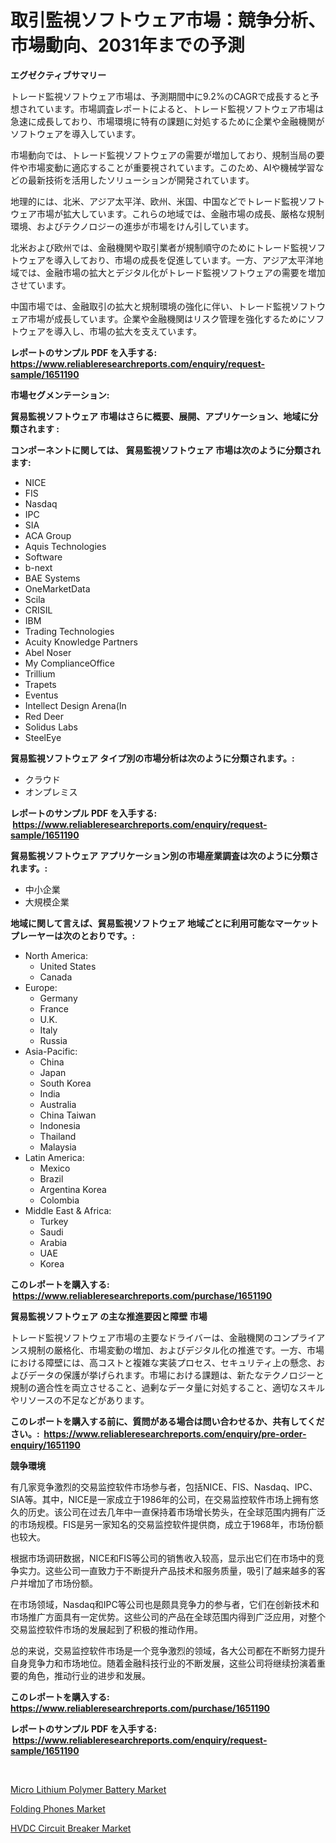 <p><h1>取引監視ソフトウェア市場：競争分析、市場動向、2031年までの予測</h1></p><p><strong>エグゼクティブサマリー</strong></p>
<p><p>トレード監視ソフトウェア市場は、予測期間中に9.2%のCAGRで成長すると予想されています。市場調査レポートによると、トレード監視ソフトウェア市場は急速に成長しており、市場環境に特有の課題に対処するために企業や金融機関がソフトウェアを導入しています。</p><p>市場動向では、トレード監視ソフトウェアの需要が増加しており、規制当局の要件や市場変動に適応することが重要視されています。このため、AIや機械学習などの最新技術を活用したソリューションが開発されています。</p><p>地理的には、北米、アジア太平洋、欧州、米国、中国などでトレード監視ソフトウェア市場が拡大しています。これらの地域では、金融市場の成長、厳格な規制環境、およびテクノロジーの進歩が市場をけん引しています。</p><p>北米および欧州では、金融機関や取引業者が規制順守のためにトレード監視ソフトウェアを導入しており、市場の成長を促進しています。一方、アジア太平洋地域では、金融市場の拡大とデジタル化がトレード監視ソフトウェアの需要を増加させています。</p><p>中国市場では、金融取引の拡大と規制環境の強化に伴い、トレード監視ソフトウェア市場が成長しています。企業や金融機関はリスク管理を強化するためにソフトウェアを導入し、市場の拡大を支えています。</p></p>
<p><strong>レポートのサンプル PDF を入手する: <a href="https://www.reliableresearchreports.com/enquiry/request-sample/1651190">https://www.reliableresearchreports.com/enquiry/request-sample/1651190</a></strong></p>
<p><strong>市場セグメンテーション:</strong></p>
<p><strong> 貿易監視ソフトウェア 市場はさらに概要、展開、アプリケーション、地域に分類されます :</strong></p>
<p><strong>コンポーネントに関しては、 貿易監視ソフトウェア 市場は次のように分類されます: &nbsp;</strong></p>
<p><ul><li>NICE</li><li>FIS</li><li>Nasdaq</li><li>IPC</li><li>SIA</li><li>ACA Group</li><li>Aquis Technologies</li><li>Software</li><li>b-next</li><li>BAE Systems</li><li>OneMarketData</li><li>Scila</li><li>CRISIL</li><li>IBM</li><li>Trading Technologies</li><li>Acuity Knowledge Partners</li><li>Abel Noser</li><li>My ComplianceOffice</li><li>Trillium</li><li>Trapets</li><li>Eventus</li><li>Intellect Design Arena(In</li><li>Red Deer</li><li>Solidus Labs</li><li>SteelEye</li></ul></p>
<p><strong> 貿易監視ソフトウェア タイプ別の市場分析は次のように分類されます。:</strong></p>
<p><ul><li>クラウド</li><li>オンプレミス</li></ul></p>
<p><strong>レポートのサンプル PDF を入手する: &nbsp;<a href="https://www.reliableresearchreports.com/enquiry/request-sample/1651190">https://www.reliableresearchreports.com/enquiry/request-sample/1651190</a></strong></p>
<p><strong> 貿易監視ソフトウェア アプリケーション別の市場産業調査は次のように分類されます。:</strong></p>
<p><ul><li>中小企業</li><li>大規模企業</li></ul></p>
<p><strong>地域に関して言えば、貿易監視ソフトウェア 地域ごとに利用可能なマーケットプレーヤーは次のとおりです。:</strong></p>
<p><ul>
    <li>
        North America:
        <ul>
            <li>United States</li>
            <li>Canada</li>
        </ul>
    </li>
    <li>
        Europe:
        <ul>
            <li>Germany</li>
            <li>France</li>
            <li>U.K.</li>
            <li>Italy</li>
            <li>Russia</li>
        </ul>
    </li>
    <li>
        Asia-Pacific:
        <ul>
            <li>China</li>
            <li>Japan</li>
            <li>South Korea</li>
            <li>India</li>
            <li>Australia</li>
            <li>China Taiwan</li>
            <li>Indonesia</li>
            <li>Thailand</li>
            <li>Malaysia</li>
        </ul>
    </li>
    <li>
        Latin America:
        <ul>
            <li>Mexico</li>
            <li>Brazil</li>
            <li>Argentina Korea</li>
            <li>Colombia</li>
        </ul>
    </li>
    <li>
        Middle East & Africa:
        <ul>
            <li>Turkey</li>
            <li>Saudi</li>
            <li>Arabia</li>
            <li>UAE</li>
            <li>Korea</li>
        </ul>
    </li>
    </ul></p>
<p><strong>このレポートを購入する: &nbsp;<a href="https://www.reliableresearchreports.com/purchase/1651190">https://www.reliableresearchreports.com/purchase/1651190</a></strong></p>
<p><strong>貿易監視ソフトウェア の主な推進要因と障壁 市場</strong></p>
<p><p>トレード監視ソフトウェア市場の主要なドライバーは、金融機関のコンプライアンス規制の厳格化、市場変動の増加、およびデジタル化の推進です。一方、市場における障壁には、高コストと複雑な実装プロセス、セキュリティ上の懸念、およびデータの保護が挙げられます。市場における課題は、新たなテクノロジーと規制の適合性を両立させること、過剰なデータ量に対処すること、適切なスキルやリソースの不足などがあります。</p></p>
<p><strong>このレポートを購入する前に、質問がある場合は問い合わせるか、共有してください。:&nbsp; <a href="https://www.reliableresearchreports.com/enquiry/pre-order-enquiry/1651190">https://www.reliableresearchreports.com/enquiry/pre-order-enquiry/1651190</a></strong></p>
<p><strong>競争環境</strong></p>
<p><p>有几家竞争激烈的交易监控软件市场参与者，包括NICE、FIS、Nasdaq、IPC、SIA等。其中，NICE是一家成立于1986年的公司，在交易监控软件市场上拥有悠久的历史。该公司在过去几年中一直保持着市场增长势头，在全球范围内拥有广泛的市场规模。FIS是另一家知名的交易监控软件提供商，成立于1968年，市场份额也较大。</p><p>根据市场调研数据，NICE和FIS等公司的销售收入较高，显示出它们在市场中的竞争实力。这些公司一直致力于不断提升产品技术和服务质量，吸引了越来越多的客户并增加了市场份额。</p><p>在市场领域，Nasdaq和IPC等公司也是颇具竞争力的参与者，它们在创新技术和市场推广方面具有一定优势。这些公司的产品在全球范围内得到广泛应用，对整个交易监控软件市场的发展起到了积极的推动作用。</p><p>总的来说，交易监控软件市场是一个竞争激烈的领域，各大公司都在不断努力提升自身竞争力和市场地位。随着金融科技行业的不断发展，这些公司将继续扮演着重要的角色，推动行业的进步和发展。</p></p>
<p><strong>このレポートを購入する: &nbsp; <a href="https://www.reliableresearchreports.com/purchase/1651190">https://www.reliableresearchreports.com/purchase/1651190</a></strong></p>
<p><strong>レポートのサンプル PDF を入手する: &nbsp;<a href="https://www.reliableresearchreports.com/enquiry/request-sample/1651190">https://www.reliableresearchreports.com/enquiry/request-sample/1651190</a></strong><strong></strong></p>
<p>&nbsp;</p>
<p><p><a href="https://github.com/sonuprakash1/Market-Research-Report-List-2/blob/main/micro-lithium-polymer-battery-market.md">Micro Lithium Polymer Battery Market</a></p><p><a href="https://github.com/jhcraigie/Market-Research-Report-List-2/blob/main/folding-phones-market.md">Folding Phones Market</a></p><p><a href="https://github.com/Whitneyboyettebo9kiw7yr13/Market-Research-Report-List-1/blob/main/hvdc-circuit-breaker-market.md">HVDC Circuit Breaker Market</a></p></p>